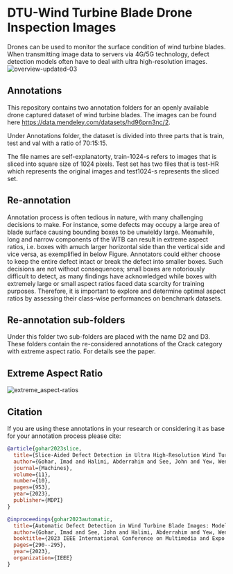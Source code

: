 # DTU-Wind Turbine Blade Drone Inspection Images
Drones can be used to monitor the surface condition of wind turbine blades. When transmitting image data to servers via 4G/5G technology, defect detection models often have to deal with ultra high-resolution images.
![overview-updated-03](https://github.com/imadgohar/DTU-annotations/assets/45845910/07895ffe-c322-4fef-8d12-6580fa988bde)


## Annotations
This repository contains two annotation folders for an openly available drone captured dataset of wind turbine blades. The images can be found here https://data.mendeley.com/datasets/hd96prn3nc/2.

Under Annotations folder, the dataset is divided into three parts that is train, test and val with a ratio of 70:15:15.

The file names are self-explanatorty, train-1024-s refers to images that is sliced into square size of 1024 pixels. Test set has two files that is test-HR which represents the original images and test1024-s represents the sliced set.

## Re-annotation
Annotation process is often tedious in nature, with many challenging decisions to make. For instance, some defects may occupy a large area of blade surface causing bounding boxes to be unwieldy large. Meanwhile, long and narrow components of the WTB can result in extreme aspect ratios, i.e. boxes with amuch larger horizontal side than the vertical side and vice versa, as exemplified in below Figure. Annotators could either choose to keep the entire defect intact or break the defect into smaller boxes. Such decisions are not without consequences; small boxes are notoriously difficult to detect, as many findings have acknowledged while boxes with extremely large or small aspect ratios faced data scarcity for training purposes. Therefore, it is important to explore and determine optimal aspect ratios by assessing their class-wise performances on benchmark datasets.

## Re-annotation sub-folders
Under this folder two sub-folders are placed with the name D2 and D3. These folders contain the re-considered annotations of the Crack category with extreme aspect ratio. For details see the paper.</p>

## Extreme Aspect Ratio
![extreme_aspect-ratios](https://user-images.githubusercontent.com/45845910/235831876-a0a045bf-f0a0-476f-94eb-d558f4e101b7.png)

## Citation
If you are using these annotations in your research or considering it as base for your annotation process please cite:

```bibtex
@article{gohar2023slice,
  title={Slice-Aided Defect Detection in Ultra High-Resolution Wind Turbine Blade Images},
  author={Gohar, Imad and Halimi, Abderrahim and See, John and Yew, Weng Kean and Yang, Cong},
  journal={Machines},
  volume={11},
  number={10},
  pages={953},
  year={2023},
  publisher={MDPI}
}

@inproceedings{gohar2023automatic,
  title={Automatic Defect Detection in Wind Turbine Blade Images: Model Benchmarks and Re-Annotations},
  author={Gohar, Imad and See, John and Halimi, Abderrahim and Yew, Weng Kean},
  booktitle={2023 IEEE International Conference on Multimedia and Expo Workshops (ICMEW)},
  pages={290--295},
  year={2023},
  organization={IEEE}
}
